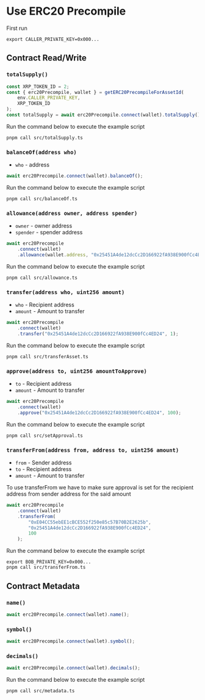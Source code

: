 # Use ERC20 Precompile

First run

```
export CALLER_PRIVATE_KEY=0x000...
```

## Contract Read/Write

### `totalSupply()`

```js
const XRP_TOKEN_ID = 2;
const { erc20Precompile, wallet } = getERC20PrecompileForAssetId(
	env.CALLER_PRIVATE_KEY,
	XRP_TOKEN_ID
);
const totalSupply = await erc20Precompile.connect(wallet).totalSupply();
```

Run the command below to execute the example script

```shell
pnpm call src/totalSupply.ts

```

### `balanceOf(address who)`

- `who` - address

```js
await erc20Precompile.connect(wallet).balanceOf();
```

Run the command below to execute the example script

```shell
pnpm call src/balanceOf.ts
```

### `allowance(address owner, address spender)`

- `owner` - owner address
- `spender` - spender address

```js
await erc20Precompile
	.connect(wallet)
	.allowance(wallet.address, "0x25451A4de12dcCc2D166922fA938E900fCc4ED24");
```

Run the command below to execute the example script

```shell
pnpm call src/allowance.ts

```

### `transfer(address who, uint256 amount)`

- `who` - Recipient address
- `amount` - Amount to transfer

```js
await erc20Precompile
	.connect(wallet)
	.transfer("0x25451A4de12dcCc2D166922fA938E900fCc4ED24", 1);
```

Run the command below to execute the example script

```
pnpm call src/transferAsset.ts
```

### `approve(address to, uint256 amountToApprove)`

- `to` - Recipient address
- `amount` - Amount to transfer

```js
await erc20Precompile
	.connect(wallet)
	.approve("0x25451A4de12dcCc2D166922fA938E900fCc4ED24", 100);
```

Run the command below to execute the example script

```shell
pnpm call src/setApproval.ts

```

### `transferFrom(address from, address to, uint256 amount)`

- `from` - Sender address
- `to` - Recipient address
- `amount` - Amount to transfer

To use transferFrom we have to make sure approval is set for the recipient address from sender address for the said amount

```js
await erc20Precompile
	.connect(wallet)
	.transferFrom(
		"0xE04CC55ebEE1cBCE552f250e85c57B70B2E2625b",
		"0x25451A4de12dcCc2D166922fA938E900fCc4ED24",
		100
	);
```

Run the command below to execute the example script

```shell
export BOB_PRIVATE_KEY=0x000...
pnpm call src/transferFrom.ts

```

## Contract Metadata

### `name()`

```js
await erc20Precompile.connect(wallet).name();
```

### `symbol()`

```js
await erc20Precompile.connect(wallet).symbol();
```

### `decimals()`

```js
await erc20Precompile.connect(wallet).decimals();
```

Run the command below to execute the example script

```shell
pnpm call src/metadata.ts

```
